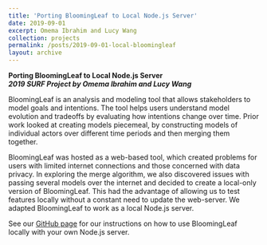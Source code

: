 ```yaml
---
title: 'Porting BloomingLeaf to Local Node.js Server'
date: 2019-09-01
excerpt: Omema Ibrahim and Lucy Wang
collection: projects
permalink: /posts/2019-09-01-local-bloomingleaf
layout: archive
---
```


**Porting BloomingLeaf to Local Node.js Server**  
**_2019 SURF Project by Omema Ibrahim and Lucy Wang_**

BloomingLeaf is an analysis and modeling tool that allows stakeholders to model goals and intentions. The tool helps users understand model evolution and tradeoffs by evaluating how intentions change over time. Prior work looked at creating models piecemeal, by constructing models of individual actors over different time periods and then merging them together. 

BloomingLeaf was hosted as a web-based tool, which created problems for users with limited internet connections and those concerned with data privacy. In exploring the merge algorithm, we also discovered issues with passing several models over the internet and decided to create a local-only version of BloomingLeaf. This had the advantage of allowing us to test features locally without a constant need to update the web-server. We adapted BloomingLeaf to work as a local Node.js server.  

See our [GitHub page](https://github.com/amgrubb/BloomingLeaf/blob/develop/NODE-README.md) for our instructions on how to use BloomingLeaf locally with your own Node.js server.

